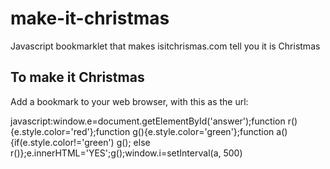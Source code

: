 make-it-christmas
=================

Javascript bookmarklet that makes isitchrismas.com tell you it is Christmas 

## To make it Christmas

Add a bookmark to your web browser, with this as the url:
  
javascript:window.e=document.getElementById('answer');function r(){e.style.color='red'};function g(){e.style.color='green'};function a(){if(e.style.color!='green') g(); else r()};e.innerHTML='YES';g();window.i=setInterval(a, 500)
